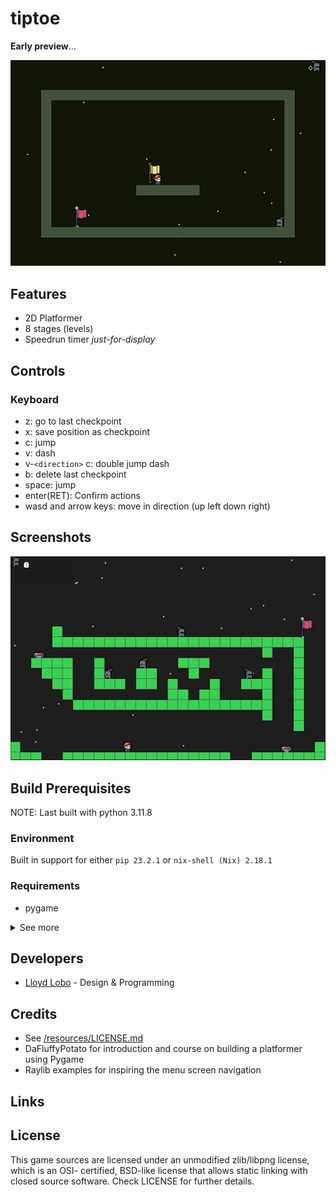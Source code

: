 # tiptoe

**Early preview**...

![preview](docs/1721291908_screenshot.png)

## Features

- 2D Platformer
- 8 stages (levels)
- Speedrun timer _just-for-display_

## Controls

### Keyboard

- z: go to last checkpoint
- x: save position as checkpoint
- c: jump
- v: dash
- v-`<direction>` c: double jump dash
- b: delete last checkpoint
- space: jump
- enter(RET): Confirm actions
- wasd and arrow keys: move in direction (up left down right)

## Screenshots

<!-- GIF preview /archive/screenrec001.gif -->

![tmp placeholder](docs/1716381163_screenshot.png)

## Build Prerequisites

NOTE: Last built with python 3.11.8

### Environment

Built in support for either `pip 23.2.1` or `nix-shell (Nix) 2.18.1`

### Requirements

- pygame

<details>
<summary>See more</summary>
<p>

#### Dev-dependencies

##### Build

- psutil

- pyinstaller
  - altgraph
  - packaging
  - pyinstaller-hooks-contrib

##### Testing

- hypothesis

  - attrs
  - sortedcontainers

- pytest
  - iniconfig
  - pluggy

##### Profiling

- line-profiler
- memory-profiler

</p>
</details>

## Developers

- [Lloyd Lobo](https://github.com/lloydlobo) - Design & Programming

## Credits

<!-- TODO -->

- See [/resources/LICENSE.md](./src/data/LICENSE.md)
- DaFluffyPotato for introduction and course on building a platformer using Pygame
- Raylib examples for inspiring the menu screen navigation

## Links

## License

This game sources are licensed under an unmodified zlib/libpng license, which
is an OSI- certified, BSD-like license that allows static linking with closed
source software. Check LICENSE for further details.
